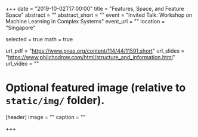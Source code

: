 +++
date = "2019-10-02T17:00:00"
title = "Features, Space, and Feature Space"
abstract = ""
abstract_short = ""
event = "Invited Talk: Workshop on Machine Learning in Complex Systems"
event_url = ""
location = "Singapore"

selected = true
math = true

url_pdf = "https://www.pnas.org/content/114/44/11591.short"
url_slides = "https://www.philchodrow.com/html/structure_and_information.html"
url_video = ""

# Optional featured image (relative to `static/img/` folder).
[header]
image = ""
caption = ""

+++

